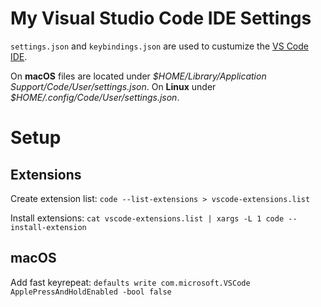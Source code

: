 # My Visual Studio Code IDE Settings

`settings.json` and `keybindings.json` are used to custumize the [VS Code IDE](https://code.visualstudio.com/).

On **macOS** files are located under _\$HOME/Library/Application Support/Code/User/settings.json_. On **Linux** under _\$HOME/.config/Code/User/settings.json_.

# Setup

## Extensions

Create extension list: `code --list-extensions > vscode-extensions.list`

Install extensions: `cat vscode-extensions.list | xargs -L 1 code --install-extension`

## macOS 

Add fast keyrepeat: `defaults write com.microsoft.VSCode ApplePressAndHoldEnabled -bool false`
